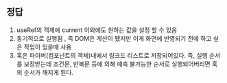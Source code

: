 ## 정답

1. useRef의 객체에 current 이외에도 원하는 값을 설정 할 수 있음
2. 동기적으로 실행됨 , 즉 DOM은 계산이 됐지만 이게 화면에 반영되기 전에 하고 싶은 작업이 있을때 사용
3. 훅은 파이버(컴포넌트의 객체)내에서 링크드 리스트로 저장되어있다. 즉, 실행 순서를 보장받는데
   조건문, 반복문 등에 의해 예측 불가능한 순서로 실행되어버리면 훅의 순서가 깨지게 된다.
